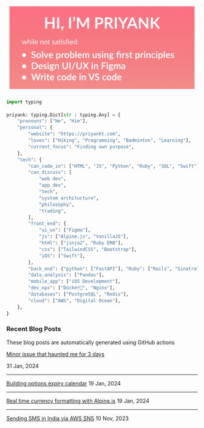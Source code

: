 <img src="https://github.com/priyankt/priyankt/blob/main/profile-header.jpg" alt="Priyank GitHub profile README header image">

```python
import typing

priyank: typing.Dict[str : typing.Any] = {
    "pronouns": ["He", "Him"],
    "personal": {
        "website": "https://priyankt.com",
        "loves": ["Hiking", "Programming", "Badminton", "Learning"],
        "current_focus": "Finding own purpose",
    },
    "tech": {
        "can_code_in": ["HTML", "JS", "Python", "Ruby", "SQL", "Swift"],
        "can_discuss": [
            "web dev",
            "app dev",
            "tech",
            "system architucture",
            "philosophy",
            "trading",
        ],
        "front_end": {
            "ui_ux": ["Figma"],
            "js": ["Alpine.js", "VanillaJS"],
            "html": ["jinja2", "Ruby ERB"],
            "css": ["TailwindCSS", "Bootstrap"],
            "iOS": ["Swift"],
        },
        "back_end": {"python": ["FastAPI"], "Ruby": ["Rails", "Sinatra"]},
        "data_analysis": ["Pandas"],
        "mobile_app": ["iOS Development"],
        "dev_ops": ["Docker🐳", "Nginx"],
        "databases": ["PostgreSQL", "Redis"],
        "cloud": ["AWS", "Digital Ocean"],
    },
}
```
### Recent Blog Posts
These blog posts are automatically generated using GitHub actions

<!-- BLOG_START -->
[Minor issue that haunted me for 3 days](https://priyankt.github.io/posts/fastapi-query-param-caching-issue/)

31 Jan, 2024

---

[Building options expiry calendar](https://priyankt.github.io/posts/building-expiry-calendar/)
19 Jan, 2024

---

[Real time currency formatting with Alpine.js](https://priyankt.github.io/posts/real-time-currency-formatting-alpine-js/)
19 Jan, 2024

---

[Sending SMS in India via AWS SNS](https://priyankt.github.io/posts/sending-sms-aws-sns/)
10 Nov, 2023

<!-- BLOG_END -->
